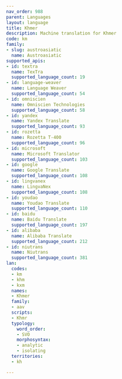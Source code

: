 ```yaml
---
nav_order: 988
parent: Languages
layout: language
title: Khmer
description: Machine translation for Khmer
code: km
family:
- slug: austroasiatic
  name: Austroasiatic
supported_apis:
- id: textra
  name: TexTra
  supported_language_count: 19
- id: language-weaver
  name: Language Weaver
  supported_language_count: 54
- id: omniscien
  name: Omniscien Technologies
  supported_language_count: 58
- id: yandex
  name: Yandex Translate
  supported_language_count: 93
- id: rozetta
  name: Rozetta T-400
  supported_language_count: 96
- id: microsoft
  name: Microsoft Translator
  supported_language_count: 103
- id: google
  name: Google Translate
  supported_language_count: 108
- id: lingvanex
  name: LingvaNex
  supported_language_count: 108
- id: youdao
  name: Youdao Translate
  supported_language_count: 110
- id: baidu
  name: Baidu Translate
  supported_language_count: 197
- id: alibaba
  name: Alibaba Translate
  supported_language_count: 212
- id: niutrans
  name: Niutrans
  supported_language_count: 381
lan:
  codes:
  - km
  - khm
  - kxm
  names:
  - Khmer
  family:
  - aav
  scripts:
  - Khmr
  typology:
    word_order:
    - SVO
    morphosyntax:
    - analytic
    - isolating
  territories:
  - kh

---
```


